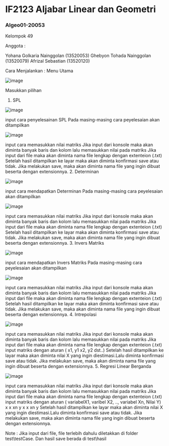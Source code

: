 # IF2123 Aljabar Linear dan Geometri
### Algeo01-20053

Kelompok 49

Anggota :

Yohana Golkaria Nainggolan (13520053) 
Ghebyon Tohada Nainggolan (13520079) 
Afrizal Sebastian (13520120) 

Cara Menjalankan :
Menu Utama



![image](https://user-images.githubusercontent.com/82313717/135585507-8f47ee0f-ffd5-49ec-b8c7-db3aadf51053.png)




Masukkan pilihan

1. SPL



![image](https://user-images.githubusercontent.com/82313717/135585649-dec70974-adb9-409f-87aa-1a7ea5747ae9.png)







  input cara penyelesainan SPL
  Pada masing-masing cara peyelesaian akan ditampilkan
  
  
  
  ![image](https://user-images.githubusercontent.com/82313717/135586025-6b9a18d7-6d71-4b96-a501-adf16c73f28b.png)
  
  
  
  
  input cara memasukkan nilai matriks
  Jika input dari konsole maka akan diminta banyak baris dan kolom lalu memasukkan nilai pada matriks
  Jika input dari file maka akan diminta nama file lengkap dengan extenteion (.txt)
  Setelah hasil ditampilkan ke layar maka akan diminta konfirmasi save atau tidak.
  Jika melakukan save, maka akan diminta nama file yang ingin dibuat beserta dengan extensionnya.
2. Determinan




 ![image](https://user-images.githubusercontent.com/82313717/135587074-585ff74b-c771-4af3-b94e-a1259514bb93.png)
 
 
 
 
 
  input cara mendapatkan Determinan
  Pada masing-masing cara peyelesaian akan ditampilkan
  
  
  
  ![image](https://user-images.githubusercontent.com/82313717/135586025-6b9a18d7-6d71-4b96-a501-adf16c73f28b.png)
  
  
  
  input cara memasukkan nilai matriks
  Jika input dari konsole maka akan diminta banyak baris dan kolom lalu memasukkan nilai pada matriks
  Jika input dari file maka akan diminta nama file lengkap dengan extenteion (.txt)
  Setelah hasil ditampilkan ke layar maka akan diminta konfirmasi save atau tidak.
  Jika melakukan save, maka akan diminta nama file yang ingin dibuat beserta dengan extensionnya.
3. Invers Matriks



 ![image](https://user-images.githubusercontent.com/82313717/135587130-6137e3dc-5ab4-4956-804b-443794a3a8df.png)
 
 
  input cara mendapatkan Invers Matriks
  Pada masing-masing cara peyelesaian akan ditampilkan
  
  
  
  ![image](https://user-images.githubusercontent.com/82313717/135586025-6b9a18d7-6d71-4b96-a501-adf16c73f28b.png)
  
  
  
  input cara memasukkan nilai matriks
  Jika input dari konsole maka akan diminta banyak baris dan kolom lalu memasukkan nilai pada matriks
  Jika input dari file maka akan diminta nama file lengkap dengan extenteion (.txt)
  Setelah hasil ditampilkan ke layar maka akan diminta konfirmasi save atau tidak.
  Jika melakukan save, maka akan diminta nama file yang ingin dibuat beserta dengan extensionnya.
4. Intrepolasi


  ![image](https://user-images.githubusercontent.com/82313717/135586025-6b9a18d7-6d71-4b96-a501-adf16c73f28b.png)
  
  
  input cara memasukkan nilai matriks
  Jika input dari konsole maka akan diminta banyak baris dan kolom lalu memasukkan nilai pada matriks
  Jika input dari file maka akan diminta nama file lengkap dengan extenteion (.txt)
  input matriks dengan aturan ( x1, y1
                                x2, y2
                                dst..)
  Setelah hasil ditampilkan ke layar maka akan diminta nilai X yang ingin diestimasi.Lalu diminta konfirmasi save atau tidak.
  Jika melakukan save, maka akan diminta nama file yang ingin dibuat beserta dengan extensionnya.
5. Regresi Linear Berganda


  ![image](https://user-images.githubusercontent.com/82313717/135586025-6b9a18d7-6d71-4b96-a501-adf16c73f28b.png)
  
  
  
  input cara memasukkan nilai matriks
  Jika input dari konsole maka akan diminta banyak baris dan kolom lalu memasukkan nilai pada matriks
  Jika input dari file maka akan diminta nama file lengkap dengan extenteion (.txt)
  input matriks dengan aturan ( variabelX1, varibel X2, .., variabel Xn, Nilai Y)
                                      x       x                 xn          y
                                      x       x                 xn          y
  Setelah hasil ditampilkan ke layar maka akan diminta nilai X yang ingin diestimasi.Lalu diminta konfirmasi save atau tidak.
  Jika melakukan save, maka akan diminta nama file yang ingin dibuat beserta dengan extensionnya.
  
Note : Jika input dari file, file terlebih dahulu diletakkan di folder test\testCase. Dan hasil save berada di test\hasil
